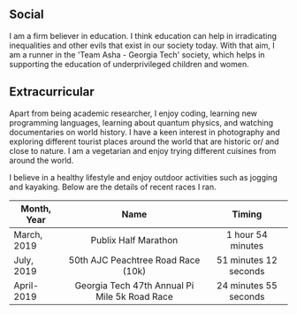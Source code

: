 Social
----
I am a firm believer in education. I think education can help in irradicating inequalities and other evils that exist in our society today. With that aim, I am a runner in the 'Team Asha - Georgia Tech' society, which helps in supporting the education of underprivileged children and women.

Extracurricular
----
Apart from being academic researcher, I enjoy coding, learning new programming languages, learning about quantum physics, and watching documentaries on world history. I have a keen interest in photography and exploring different tourist places around the world that are historic or/ and close to nature. I am a vegetarian and enjoy trying different cuisines from around the world.

I believe in a healthy lifestyle and enjoy outdoor activities such as jogging and kayaking. Below are the details of recent races I ran.

| Month, Year |                      Name                     |         Timing        |
|-------------|:---------------------------------------------:|:---------------------:|
| March, 2019 |              Publix Half Marathon             |   1 hour 54 minutes   |
| July, 2019  |       50th AJC Peachtree Road Race (10k)      | 51 minutes 12 seconds |
| April-2019  | Georgia Tech 47th Annual Pi Mile 5k Road Race | 24 minutes 55 seconds |